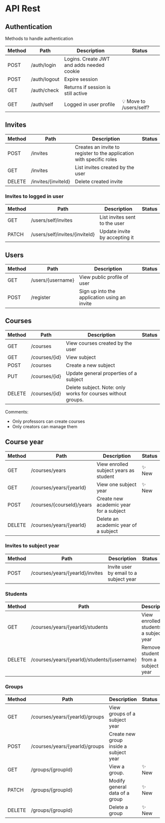 # API Rest 

## Authentication
Methods to handle authentication

Method|Path|Description|Status
------|-----|---------|---
POST | /auth/login | Logins. Create JWT and adds needed cookie | 
POST | /auth/logout | Expire session | 
GET | /auth/check | Returns if session is still active | 
GET | /auth/self | Logged in user profile | 💡 Move to /users/self?

## Invites

Method|Path|Description|Status
------|-----|---------|---
POST | /invites | Creates an invite to register to the application with specific roles | 
GET | /invites | List invites created by the user | 
DELETE | /invites/{inviteId} | Delete created invite | 

### Invites to logged in user

Method|Path|Description|Status
------|-----|---------|---
GET   | /users/self/invites | List invites sent to the user | 
PATCH  | /users/self/invites/{inviteId} | Update invite by accepting it | 

## Users

Method|Path|Description|Status
------|-----|---------|--- 
GET | /users/{username} | View public profile of user |
POST | /register | Sign up into the application using an invite | 

## Courses

Method|Path|Description|Status
------|-----|---------|--- 
GET | /courses | View courses created by the user |
GET | /courses/{id} | View subject |
POST | /courses | Create a new subject |
PUT | /courses/{id} | Update general properties of a subject |
DELETE | /courses/{id} | Delete subject. Note: only works for courses without groups. |

Comments:
- Only professors can create courses
- Only creators can manage them

## Course year

Method|Path|Description|Status
------|-----|---------|---
GET | /courses/years | View enrolled subject years as student | ✨ New
GET | /courses/years/{yearId} | View one subject year | ✨ New
POST | /courses/{courseId}/years | Create new academic year for a subject |
DELETE | /courses/years/{yearId} | Delete an academic year of a subject |

### Invites to subject year

Method|Path|Description|Status
------|-----|---------|---
POST | /courses/years/{yearId}/invites | Invite user by email to a subject year | 

### Students
Method|Path|Description|Status
------|-----|---------|---
GET | /courses/years/{yearId}/students | View enrolled students of a subject year |
DELETE | /courses/years/{yearId}/students/{username} | Remove a student from a subject year |

### Groups
Method|Path|Description|Status
------|-----|---------|---
GET | /courses/years/{yearId}/groups | View groups of a subject year | 
POST | /courses/years/{yearId}/groups | Create new group inside a subject year | 
GET | /groups/{groupId} | View a group. | ✨ New
PATCH | /groups/{groupId} | Modify general data of a group | ✨ New
DELETE | /groups/{groupId} | Delete a group | ✨ New